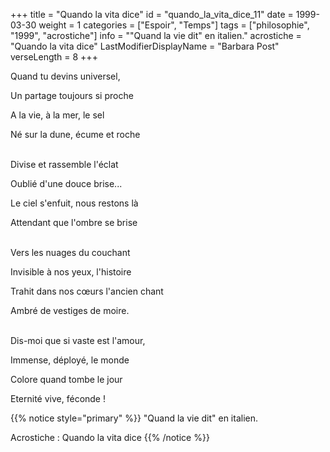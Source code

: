 +++
title = "Quando la vita dice"
id = "quando_la_vita_dice_11"
date = 1999-03-30
weight = 1
categories = ["Espoir", "Temps"]
tags = ["philosophie", "1999", "acrostiche"]
info = "\"Quand la vie dit\" en italien."
acrostiche = "Quando la vita dice"
LastModifierDisplayName = "Barbara Post"
verseLength = 8
+++

Quand tu devins universel,

Un partage toujours si proche

A la vie, à la mer, le sel

Né sur la dune, écume et roche

 \
Divise et rassemble l'éclat

Oublié d'une douce brise...

Le ciel s'enfuit, nous restons là

Attendant que l'ombre se brise

 \
Vers les nuages du couchant

Invisible à nos yeux, l'histoire

Trahit dans nos cœurs l'ancien chant

Ambré de vestiges de moire.

 \
Dis-moi que si vaste est l'amour,

Immense, déployé, le monde

Colore quand tombe le jour

Eternité vive, féconde !

{{% notice style="primary" %}}
\"Quand la vie dit\" en italien.

Acrostiche : Quando la vita dice
{{% /notice %}}
